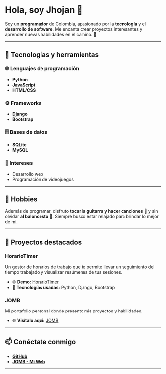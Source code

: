 # Hola, soy Jhojan 👋

Soy un **programador** de Colombia, apasionado por la **tecnología** y el **desarrollo de software**. Me encanta crear proyectos interesantes y aprender nuevas habilidades en el camino. 🚀

---

## 🔧 Tecnologías y herramientas

### 🌐 Lenguajes de programación

- **Python**
- **JavaScript**
- **HTML/CSS**

### ⚙️ Frameworks

- **Django**
- **Bootstrap**

### 🗄️ Bases de datos

- **SQLite**
- **MySQL**

### 🤩 Intereses

- Desarrollo web
- Programación de videojuegos

---

## 👾 Hobbies

Además de programar, disfruto **tocar la guitarra y hacer canciones** 🎸 y sin olvidar **al baloncesto** 🏀. Siempre busco estar relajado para brindar lo mejor de mi.

---

## 🌟 Proyectos destacados

### **HorarioTimer**

Un gestor de horarios de trabajo que te permite llevar un seguimiento del tiempo trabajado y visualizar resúmenes de tus sesiones.

- 🌐 **Demo:** [HorarioTimer](https://horariotimer-production.up.railway.app/)
- 🚀 **Tecnologías usadas:** Python, Django, Bootstrap

### **JOMB**

Mi portafolio personal donde presento mis proyectos y habilidades.

- 🌐 **Visítalo aquí:** [JOMB]([https://jhojanomb.github.io/JOMB/](https://jomb-production.up.railway.app/portafolio/))

---

## 📫 Conéctate conmigo

- **[GitHub](https://github.com/JhojanOMB)**
- **[JOMB - Mi Web]([[https://jhojanomb.github.io/JOMB/](https://jomb-production.up.railway.app/portafolio/](https://jomb-production.up.railway.app/)))**

---
